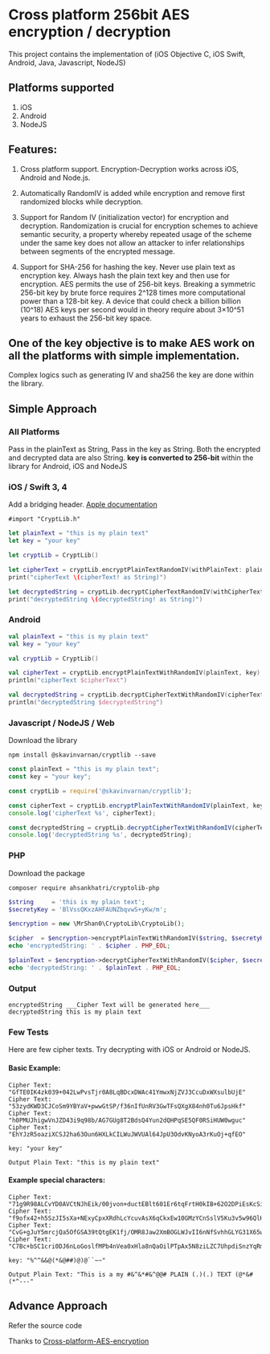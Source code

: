 # Cross platform 256bit AES encryption / decryption

This project contains the implementation of (iOS Objective C, iOS Swift, Android, Java, Javascript, NodeJS)

## Platforms supported 

1. iOS
2. Android
3. NodeJS

## Features:

1. Cross platform support. Encryption-Decryption works across iOS, Android and Node.js. 

2. Automatically RandomIV is added while encryption and remove first randomized blocks while decryption.

3. Support for Random IV (initialization vector) for encryption and decryption. Randomization is crucial for encryption schemes to achieve semantic security, a property whereby repeated usage of the scheme under the same key does not allow an attacker to infer relationships between segments of the encrypted message.

4.  Support for SHA-256 for hashing the key. Never use plain text as encryption key. Always hash the plain text key and then use for encryption. AES permits the use of 256-bit keys. Breaking a symmetric 256-bit key by brute force requires 2^128 times more computational power than a 128-bit key. A device that could check a billion billion (10^18) AES keys per second would in theory require about 3×10^51 years to exhaust the 256-bit key space.

## One of the key objective is to make AES work on all the platforms with simple implementation. 
Complex logics such as generating IV and sha256 the key are done within the library. 

## Simple Approach
### All Platforms
Pass in the plainText as String, Pass in the key as String. Both the encrypted and decrypted data are also String. <b> key is converted to 256-bit </b>within the library for Android, iOS and NodeJS

### iOS / Swift 3, 4
Add a bridging header. [Apple documentation](https://developer.apple.com/library/content/documentation/Swift/Conceptual/BuildingCocoaApps/MixandMatch.html)
```objc
#import "CryptLib.h"
```
```swift
let plainText = "this is my plain text"
let key = "your key"

let cryptLib = CryptLib()

let cipherText = cryptLib.encryptPlainTextRandomIV(withPlainText: plainText, key: key)
print("cipherText \(cipherText! as String)")

let decryptedString = cryptLib.decryptCipherTextRandomIV(withCipherText: cipherText, key: key)
print("decryptedString \(decryptedString! as String)")
```


### Android
```kotlin
val plainText = "this is my plain text"
val key = "your key"

val cryptLib = CryptLib()

val cipherText = cryptLib.encryptPlainTextWithRandomIV(plainText, key)
println("cipherText $cipherText")

val decryptedString = cryptLib.decryptCipherTextWithRandomIV(cipherText, key)
println("decryptedString $decryptedString")
```

### Javascript / NodeJS / Web
Download the library
```shell
npm install @skavinvarnan/cryptlib --save
```

```javascript
const plainText = "this is my plain text";
const key = "your key";

const cryptLib = require('@skavinvarnan/cryptlib');

const cipherText = cryptLib.encryptPlainTextWithRandomIV(plainText, key);
console.log('cipherText %s', cipherText);

const decryptedString = cryptLib.decryptCipherTextWithRandomIV(cipherText, key);
console.log('decryptedString %s', decryptedString);
```

### PHP
Download the package
```shell
composer require ahsankhatri/cryptolib-php
```

```php
$string     = 'this is my plain text';
$secretyKey = 'BlVssQKxzAHFAUNZbqvwS+yKw/m';

$encryption = new \MrShan0\CryptoLib\CryptoLib();

$cipher  = $encryption->encryptPlainTextWithRandomIV($string, $secretyKey);
echo 'encryptedString: ' . $cipher . PHP_EOL;

$plainText = $encryption->decryptCipherTextWithRandomIV($cipher, $secretyKey);
echo 'decryptedString: ' . $plainText . PHP_EOL;
```

### Output
```
encryptedString ___Cipher Text will be generated here___
decryptedString this is my plain text
```

### Few Tests
Here are few cipher texts. Try decrypting with iOS or Android or NodeJS. 
#### Basic Example:
```
Cipher Text: "GfTE0IK4zk039+042LwPvsTjr0A8LqBDcxDWAc41YmwxNjZVJ3CcuDxWXsulbUjE"
Cipher Text: "53zydKWD3CJCoSm9YBYaV+pwwGtSP/f36nIfUnRV3GwTFsQXgX84nh0Tu6JpsHkf"
Cipher Text: "h0PMUJhigwVnJZD43i9q98b/AG7GUg8T2BdsQ4Yun2dQHPqSE5QF0RSiHUW0wguc"
Cipher Text: "EhYJzR5oaziXCSJ2ha63Oun6HXLkCILWuJWVUAl64JpU3OdvKNyoA3rKuOj+qfEO"

key: "your key"

Output Plain Text: "this is my plain text"
```

#### Example special characters:
```
Cipher Text: "71g9R98ALCvYD0AVCtNJhEik/00jvon+ductEBlt601Er6tqFrtH0kIB+62O2DPiEsKcSilUez2MXsyGzA2Z9KM8h/tiLmM6psaSLaFELXw="
Cipher Text: "f9ofx42+h5SzJI5sXa+NExyCpxXRdhLcYcuvAsX6qCkxEw10GMzYCnSslV5Ku3v5w96QlHVceLn6yBcUBeZHlpbcnKv38ZKCGxTTv95gIN0="
Cipher Text: "CvG+gJuY5mrcjQa5OfGSA39tQtgEK1fj/OMR8Jaw2XmBOGLWJvII6nNfSvhhGLYG31X65wSLTy6Naz/OTrkEA7KOlpM5PYPpjbY06JA7zHg="
Cipher Text: "C7Bc+bSC1cri0DJ6nLoGoslfMPb4nVea0xHla8nQaOilPTpAx5N8ziLZC7UhpdiSnzYqRmh0WiH5u0wJmAn0JEEFqsxhW6z0biFmT6p8x1s="

key: "%^^&&@(*&@##)@)@``~~"

Output Plain Text: "This is a my #&^&*#&^@@# PLAIN (.)(.) TEXT (@*&#(*^---"
```

## Advance Approach
Refer the source code

Thanks to [Cross-platform-AES-encryption](https://github.com/Pakhee/Cross-platform-AES-encryption)
